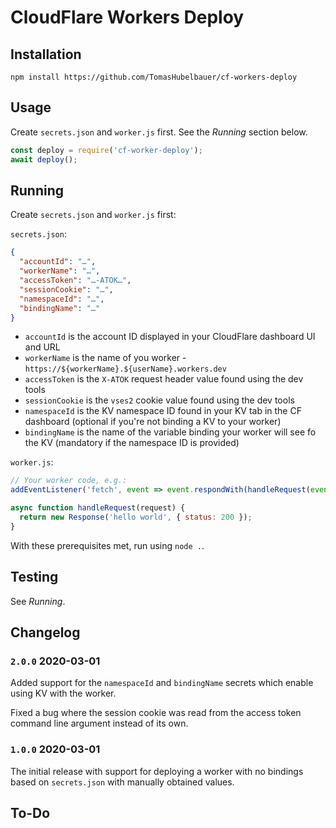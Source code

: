 # CloudFlare Workers Deploy

## Installation

`npm install https://github.com/TomasHubelbauer/cf-workers-deploy`

## Usage

Create `secrets.json` and `worker.js` first.
See the *Running* section below.

```javascript
const deploy = require('cf-worker-deploy');
await deploy();
```

## Running

Create `secrets.json` and `worker.js` first:

`secrets.json`:
```json
{
  "accountId": "…",
  "workerName": "…",
  "accessToken": "…-ATOK…",
  "sessionCookie": "…",
  "namespaceId": "…",
  "bindingName": "…"
}
```

- `accountId` is the account ID displayed in your CloudFlare dashboard UI and URL
- `workerName` is the name of you worker - `https://${workerName}.${userName}.workers.dev`
- `accessToken` is the `X-ATOK` request header value found using the dev tools
- `sessionCookie` is the `vses2` cookie value found using the dev tools
- `namespaceId` is the KV namespace ID found in your KV tab in the CF dashboard
  (optional if you're not binding a KV to your worker)
- `bindingName` is the name of the variable binding your worker will see fo the KV
  (mandatory if the namespace ID is provided)

`worker.js`:
```javascript
// Your worker code, e.g.:
addEventListener('fetch', event => event.respondWith(handleRequest(event.request)));

async function handleRequest(request) {
  return new Response('hello world', { status: 200 });
}
```

With these prerequisites met, run using `node .`.

## Testing

See *Running*.

## Changelog

### `2.0.0` 2020-03-01

Added support for the `namespaceId` and `bindingName` secrets which enable using
KV with the worker.

Fixed a bug where the session cookie was read from the access token command line
argument instead of its own.

### `1.0.0` 2020-03-01

The initial release with support for deploying a worker with no bindings based
on `secrets.json` with manually obtained values.

## To-Do
